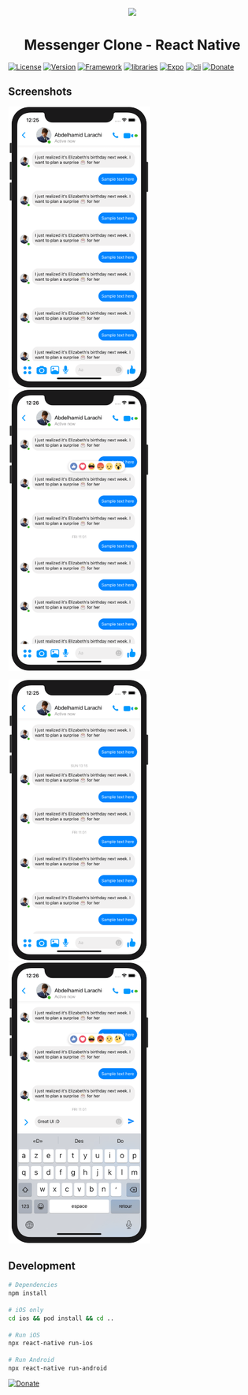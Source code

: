 <p align="center">
  <a>
    <img width="100px" src="https://download.logo.wine/logo/Facebook_Messenger/Facebook_Messenger-Logo.wine.png">
  </a>
  <h1 align="center">Messenger Clone - React Native</h1>  
</p>



[![License](https://img.shields.io/github/license/AbdelhamidLarachi/react-native-ecommerce)](https://github.com/AbdelhamidLarachi/react-native-ecommerce/blob/main/LICENSE) [![Version](https://img.shields.io/badge/version-v1.0.0-blue)]() [![Framework](https://img.shields.io/badge/Made%20with-React_native-blue?style=flat&logo=react)](https://reactnative.dev/) [![libraries](https://img.shields.io/badge/%20-no%20third%20party%20libraries-lightgrey)]() [![Expo](https://img.shields.io/badge/-expo-blue)]() [![cli](https://img.shields.io/badge/-cli-blue)]() [![Donate](https://img.shields.io/badge/Buy%20me%20a%20cofee-Donate-lightgreen?style=flat&logo=BUY%20ME%20A%20coffee)](https://www.buymeacoffee.com/abdelhamid)

## Screenshots

<img width="288px" src="https://raw.githubusercontent.com/AbdelhamidLarachi/react-native-messenger/master/img/chat.png?token=AH6YGR35GBTS2N3NJGCSOEC746GP6"> <img width="288px" src="https://raw.githubusercontent.com/AbdelhamidLarachi/react-native-messenger/master/img/reaction.png?token=AH6YGR6TLBLZV3QXGAJXT4S746GHE">

<img width="288px" src="https://raw.githubusercontent.com/AbdelhamidLarachi/react-native-messenger/master/img/timestamp.png?token=AH6YGR5YBZWVSJZSYH6F3F2746GRA"> <img width="288px" src="https://raw.githubusercontent.com/AbdelhamidLarachi/react-native-messenger/master/img/typing.png?token=AH6YGR3EGZLGCHXF5RZDEGK746GR6">


## Development

```bash
# Dependencies
npm install

# iOS only
cd ios && pod install && cd ..

# Run iOS
npx react-native run-ios

# Run Android
npx react-native run-android

```

[![Donate](https://img.shields.io/badge/Donate-Buy%20me%20a%20cofee-green)](https://www.buymeacoffee.com/abdelhamid)
